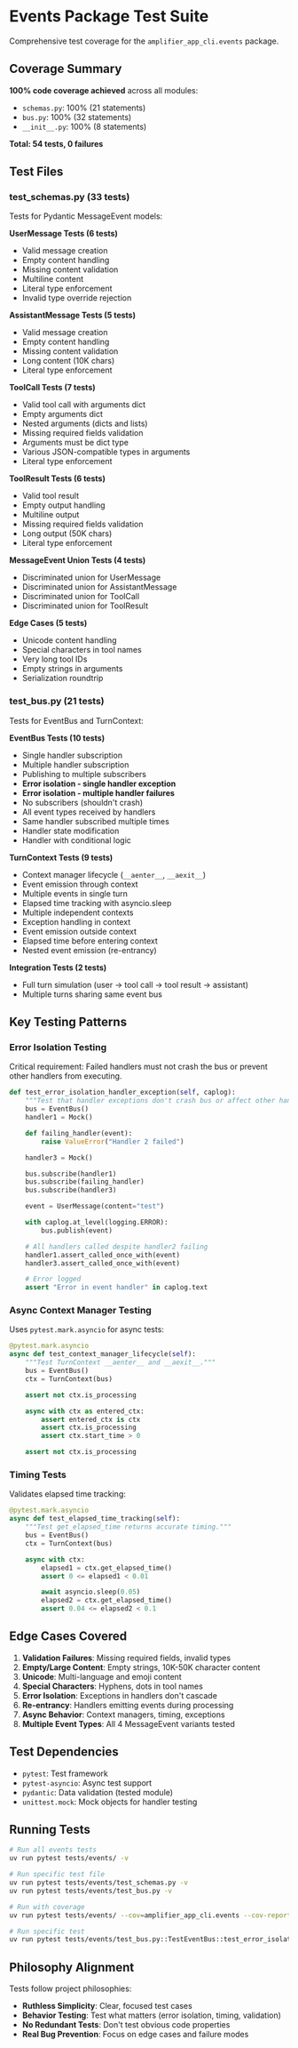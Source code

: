 # Events Package Test Suite

Comprehensive test coverage for the `amplifier_app_cli.events` package.

## Coverage Summary

**100% code coverage achieved** across all modules:
- `schemas.py`: 100% (21 statements)
- `bus.py`: 100% (32 statements)
- `__init__.py`: 100% (8 statements)

**Total: 54 tests, 0 failures**

## Test Files

### test_schemas.py (33 tests)
Tests for Pydantic MessageEvent models:

**UserMessage Tests (6 tests)**
- Valid message creation
- Empty content handling
- Missing content validation
- Multiline content
- Literal type enforcement
- Invalid type override rejection

**AssistantMessage Tests (5 tests)**
- Valid message creation
- Empty content handling
- Missing content validation
- Long content (10K chars)
- Literal type enforcement

**ToolCall Tests (7 tests)**
- Valid tool call with arguments dict
- Empty arguments dict
- Nested arguments (dicts and lists)
- Missing required fields validation
- Arguments must be dict type
- Various JSON-compatible types in arguments
- Literal type enforcement

**ToolResult Tests (6 tests)**
- Valid tool result
- Empty output handling
- Multiline output
- Missing required fields validation
- Long output (50K chars)
- Literal type enforcement

**MessageEvent Union Tests (4 tests)**
- Discriminated union for UserMessage
- Discriminated union for AssistantMessage
- Discriminated union for ToolCall
- Discriminated union for ToolResult

**Edge Cases (5 tests)**
- Unicode content handling
- Special characters in tool names
- Very long tool IDs
- Empty strings in arguments
- Serialization roundtrip

### test_bus.py (21 tests)
Tests for EventBus and TurnContext:

**EventBus Tests (10 tests)**
- Single handler subscription
- Multiple handler subscription
- Publishing to multiple subscribers
- **Error isolation - single handler exception**
- **Error isolation - multiple handler failures**
- No subscribers (shouldn't crash)
- All event types received by handlers
- Same handler subscribed multiple times
- Handler state modification
- Handler with conditional logic

**TurnContext Tests (9 tests)**
- Context manager lifecycle (`__aenter__`, `__aexit__`)
- Event emission through context
- Multiple events in single turn
- Elapsed time tracking with asyncio.sleep
- Multiple independent contexts
- Exception handling in context
- Event emission outside context
- Elapsed time before entering context
- Nested event emission (re-entrancy)

**Integration Tests (2 tests)**
- Full turn simulation (user → tool call → tool result → assistant)
- Multiple turns sharing same event bus

## Key Testing Patterns

### Error Isolation Testing
Critical requirement: Failed handlers must not crash the bus or prevent other handlers from executing.

```python
def test_error_isolation_handler_exception(self, caplog):
    """Test that handler exceptions don't crash bus or affect other handlers."""
    bus = EventBus()
    handler1 = Mock()

    def failing_handler(event):
        raise ValueError("Handler 2 failed")

    handler3 = Mock()

    bus.subscribe(handler1)
    bus.subscribe(failing_handler)
    bus.subscribe(handler3)

    event = UserMessage(content="test")

    with caplog.at_level(logging.ERROR):
        bus.publish(event)

    # All handlers called despite handler2 failing
    handler1.assert_called_once_with(event)
    handler3.assert_called_once_with(event)

    # Error logged
    assert "Error in event handler" in caplog.text
```

### Async Context Manager Testing
Uses `pytest.mark.asyncio` for async tests:

```python
@pytest.mark.asyncio
async def test_context_manager_lifecycle(self):
    """Test TurnContext __aenter__ and __aexit__."""
    bus = EventBus()
    ctx = TurnContext(bus)

    assert not ctx.is_processing

    async with ctx as entered_ctx:
        assert entered_ctx is ctx
        assert ctx.is_processing
        assert ctx.start_time > 0

    assert not ctx.is_processing
```

### Timing Tests
Validates elapsed time tracking:

```python
@pytest.mark.asyncio
async def test_elapsed_time_tracking(self):
    """Test get_elapsed_time returns accurate timing."""
    bus = EventBus()
    ctx = TurnContext(bus)

    async with ctx:
        elapsed1 = ctx.get_elapsed_time()
        assert 0 <= elapsed1 < 0.01

        await asyncio.sleep(0.05)
        elapsed2 = ctx.get_elapsed_time()
        assert 0.04 <= elapsed2 < 0.1
```

## Edge Cases Covered

1. **Validation Failures**: Missing required fields, invalid types
2. **Empty/Large Content**: Empty strings, 10K-50K character content
3. **Unicode**: Multi-language and emoji content
4. **Special Characters**: Hyphens, dots in tool names
5. **Error Isolation**: Exceptions in handlers don't cascade
6. **Re-entrancy**: Handlers emitting events during processing
7. **Async Behavior**: Context managers, timing, exceptions
8. **Multiple Event Types**: All 4 MessageEvent variants tested

## Test Dependencies

- `pytest`: Test framework
- `pytest-asyncio`: Async test support
- `pydantic`: Data validation (tested module)
- `unittest.mock`: Mock objects for handler testing

## Running Tests

```bash
# Run all events tests
uv run pytest tests/events/ -v

# Run specific test file
uv run pytest tests/events/test_schemas.py -v
uv run pytest tests/events/test_bus.py -v

# Run with coverage
uv run pytest tests/events/ --cov=amplifier_app_cli.events --cov-report=term-missing

# Run specific test
uv run pytest tests/events/test_bus.py::TestEventBus::test_error_isolation_handler_exception -v
```

## Philosophy Alignment

Tests follow project philosophies:
- **Ruthless Simplicity**: Clear, focused test cases
- **Behavior Testing**: Test what matters (error isolation, timing, validation)
- **No Redundant Tests**: Don't test obvious code properties
- **Real Bug Prevention**: Focus on edge cases and failure modes
